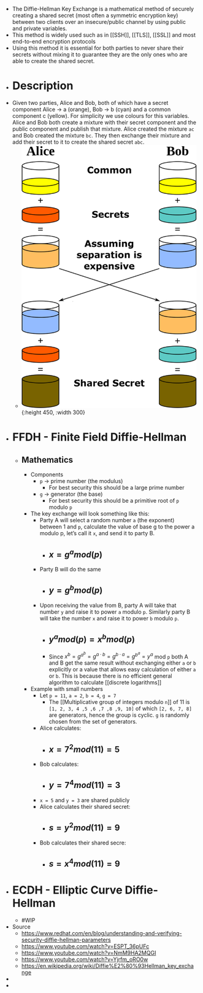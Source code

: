 - The Diffie-Hellman Key Exchange is a mathematical method of securely creating a shared secret (most often a symmetric encryption key) between two clients over an insecure/public channel by using public and private variables.
- This method is widely used such as in [[SSH]], [[TLS]], [[SSL]] and most end-to-end encryption protocols
- Using this method it is essential for both parties to never share their secrets without mixing it to guarantee they are the only ones who are able to create the shared secret.
- # Description
- Given two parties, Alice and Bob, both of which have a secret component Alice -> a (orange), Bob -> b (cyan) and a common component c (yellow). For simplicity we use colours for this variables. Alice and Bob both create a mixture with their secret component and the public component and publish that mixture. Alice created the mixture `ac` and Bob created the mixture `bc`. They then exchange their mixture and add their secret to it to create the shared secret `abc`.
	- ![diffie-hellman-color-example.png](../assets/diffie-hellman-color-example_1689860915833_0.png){:height 450, :width 300}
- # FFDH - Finite Field Diffie-Hellman
	- ## Mathematics
		- Components
			- `p` -> prime number (the modulus)
				- For best security this should be a large prime number
			- `g` -> generator (the base)
				- For best security this should be a primitive root of  `p` modulo `p`
		- The key exchange will look something like this:
			- Party A will select a random number `a` (the exponent) between 1 and `p`, calculate the value of base g to the power a modulo p, let’s call it `x`, and send it to party B.
				- ## $x = g^{a} mod(p)$
			- Party B will do the same
				- ## $y = g^{b} mod(p)$
			- Upon receiving the value from B, party A will take that number `y` and raise it to power `a` modulo `p`. Similarly party B will take the number `x` and raise it to power `b` modulo `p`.
				- ## $y^{a} mod(p) = x^{b} mod(p)$
				- Since $x^b=g^{a^b}=g^{a·b}=g^{b·a}=g^{b^a}=y^a$ mod `p` both A and B get the same result without exchanging either `a` or `b` explicitly or a value that allows easy calculation of either `a` or `b`. This is because there is no efficient general algorithm to calculate [[discrete logarithms]]
		- Example with small numbers
			- Let  `p = 11`, `a = 2`, `b = 4`, `g = 7`
				- The [[Multiplicative group of integers modulo `n`]] of 11 is `[1, 2, 3, 4 ,5 ,6 ,7 ,8 ,9, 10]` of which `[2, 6, 7, 8]` are generators, hence the group is cyclic. `g` is randomly chosen from the set of generators.
			- Alice calculates:
				- ## $x = 7^{2} mod(11) = 5$
			- Bob calculates:
				- ## $y = 7^{4} mod(11) = 3$
			- `x = 5` and `y = 3` are shared publicly
			- Alice calculates their shared secret:
				- ## $s = y^{2} mod(11) =  9$
			- Bob calculates their shared secre:
				- ## $s = x^{4} mod(11) = 9$
- # ECDH - Elliptic Curve Diffie-Hellman
	- #WIP
- Source
	- https://www.redhat.com/en/blog/understanding-and-verifying-security-diffie-hellman-parameters
	- https://www.youtube.com/watch?v=ESPT_36pUFc
	- https://www.youtube.com/watch?v=NmM9HA2MQGI
	- https://www.youtube.com/watch?v=Yjrfm_oRO0w
	- https://en.wikipedia.org/wiki/Diffie%E2%80%93Hellman_key_exchange
-
-